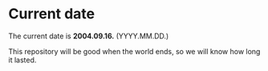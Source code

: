 # Current date

The current date is **2004.09.16.** (YYYY.MM.DD.)

This repository will be good when the world ends, so we will know how long it lasted.